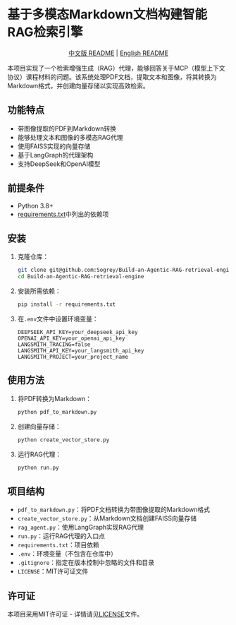 # 基于多模态Markdown文档构建智能RAG检索引擎

<div align="center">
  <p>
    <a href="./README.zh.md">中文版 README</a> | 
    <a href="./README.md">English README</a>
  </p>
</div>

本项目实现了一个检索增强生成（RAG）代理，能够回答关于MCP（模型上下文协议）课程材料的问题。该系统处理PDF文档，提取文本和图像，将其转换为Markdown格式，并创建向量存储以实现高效检索。

## 功能特点

- 带图像提取的PDF到Markdown转换
- 能够处理文本和图像的多模态RAG代理
- 使用FAISS实现的向量存储
- 基于LangGraph的代理架构
- 支持DeepSeek和OpenAI模型

## 前提条件

- Python 3.8+
- [requirements.txt](requirements.txt)中列出的依赖项

## 安装

1. 克隆仓库：
   ```bash
   git clone git@github.com:Sogrey/Build-an-Agentic-RAG-retrieval-engine.git
   cd Build-an-Agentic-RAG-retrieval-engine
   ```

2. 安装所需依赖：
   ```bash
   pip install -r requirements.txt
   ```

3. 在`.env`文件中设置环境变量：
   ```env
   DEEPSEEK_API_KEY=your_deepseek_api_key
   OPENAI_API_KEY=your_openai_api_key
   LANGSMITH_TRACING=false
   LANGSMITH_API_KEY=your_langsmith_api_key
   LANGSMITH_PROJECT=your_project_name
   ```

## 使用方法

1. 将PDF转换为Markdown：
   ```bash
   python pdf_to_markdown.py
   ```

2. 创建向量存储：
   ```bash
   python create_vector_store.py
   ```

3. 运行RAG代理：
   ```bash
   python run.py
   ```

## 项目结构

- `pdf_to_markdown.py`：将PDF文档转换为带图像提取的Markdown格式
- `create_vector_store.py`：从Markdown文档创建FAISS向量存储
- `rag_agent.py`：使用LangGraph实现RAG代理
- `run.py`：运行RAG代理的入口点
- `requirements.txt`：项目依赖
- `.env`：环境变量（不包含在仓库中）
- `.gitignore`：指定在版本控制中忽略的文件和目录
- `LICENSE`：MIT许可证文件

## 许可证

本项目采用MIT许可证 - 详情请见[LICENSE](LICENSE)文件。